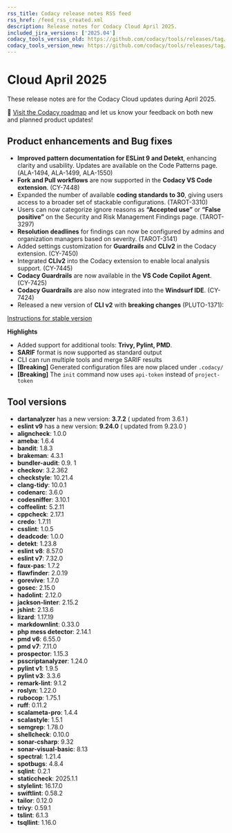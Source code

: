 ```yaml
---
rss_title: Codacy release notes RSS feed
rss_href: /feed_rss_created.xml
description: Release notes for Codacy Cloud April 2025.
included_jira_versions: ['2025.04']
codacy_tools_version_old: https://github.com/codacy/tools/releases/tag/8.0.101
codacy_tools_version_new: https://github.com/codacy/tools/releases/tag/8.2.11-fixdepsversioning.3.c3fc4b0
---
```


# Cloud April 2025

These release notes are for the Codacy Cloud updates during April 2025.

📢 [Visit the Codacy roadmap](https://roadmap.codacy.com) and <span class="skip-vale">let us know</span> your feedback on both new and planned product updates!

## Product enhancements and Bug fixes
- **Improved pattern documentation for ESLint 9 and Detekt**, enhancing clarity and usability. Updates are available on the Code Patterns page. (ALA-1494, ALA-1499, ALA-1550)
- **Fork and Pull workflows** are now supported in the **Codacy VS Code extension**. (CY-7448)
- Expanded the number of available **coding standards to 30**, giving users access to a broader set of stackable configurations. (TAROT-3310)
- Users can now categorize ignore reasons as **“Accepted use”** or **“False positive”** on the Security and Risk Management Findings page. (TAROT-3297)
- **Resolution deadlines** for findings can now be configured by admins and organization managers based on severity. (TAROT-3141)
- Added settings customization for **Guardrails** and **CLIv2** in the Codacy extension. (CY-7450)
- Integrated **CLIv2** into the Codacy extension to enable local analysis support. (CY-7445)
- **Codacy Guardrails** are now available in the **VS Code Copilot Agent**. (CY-7425)
- **Codacy Guardrails** are also now integrated into the **Windsurf IDE**. (CY-7424)
- Released a new version of **CLI v2** with **breaking changes** (PLUTO-1371): 
   
[Instructions for stable version](https://github.com/codacy/codacy-cli-v2?tab=readme-ov-file#breaking-changes)

**Highlights**

- Added support for additional tools: **Trivy, Pylint, PMD**.
- **SARIF** format is now supported as standard output
- CLI can run multiple tools and merge SARIF results
- **\[Breaking]** Generated configuration files are now placed under `.codacy/`
- **\[Breaking]** The `init` command now uses `api-token` instead of `project-token`


## Tool versions

-  **dartanalyzer** has a new version: **3.7.2** ( updated from 3.6.1 )
-  **eslint v9** has a new version: **9.24.0** ( updated from 9.23.0 )
-  **aligncheck**: 1.0.0
-  **ameba**: 1.6.4
-  **bandit**: 1.8.3
-  **brakeman**: 4.3.1
-  **bundler-audit**: 0.9. 1
-  **checkov**: 3.2.362
-  **checkstyle**: 10.21.4
-  **clang-tidy**: 10.0.1
-  **codenarc**: 3.6.0
-  **codesniffer**: 3.10.1
-  **coffeelint**: 5.2.11
-  **cppcheck**: 2.17.1
-  **credo**: 1.7.11
-  **csslint**: 1.0.5
-  **deadcode**: 1.0.0
-  **detekt**: 1.23.8
-  **eslint v8**: 8.57.0
-  **eslint v7**: 7.32.0
-  **faux-pas**: 1.7.2
-  **flawfinder**: 2.0.19
-  **gorevive**: 1.7.0
-  **gosec**: 2.15.0
-  **hadolint**: 2.12.0
-  **jackson-linter**: 2.15.2
-  **jshint**: 2.13.6
-  **lizard**: 1.17.19
-  **markdownlint**: 0.33.0
-  **php mess detector**: 2.14.1
-  **pmd v6**: 6.55.0
-  **pmd v7**: 7.11.0
-  **prospector**: 1.15.3
-  **psscriptanalyzer**: 1.24.0
-  **pylint v1**: 1.9.5
-  **pylint v3**: 3.3.6
-  **remark-lint**: 9.1.2
-  **roslyn**: 1.22.0
-  **rubocop**: 1.75.1
-  **ruff**: 0.11.2
-  **scalameta-pro**: 1.4.4
-  **scalastyle**: 1.5.1
-  **semgrep**: 1.78.0
-  **shellcheck**: 0.10.0
-  **sonar-csharp**: 9.32
-  **sonar-visual-basic**: 8.13
-  **spectral**: 1.21.4
-  **spotbugs**: 4.8.4
-  **sqlint**: 0.2.1
-  **staticcheck**: 2025.1.1
-  **stylelint**: 16.17.0
-  **swiftlint**: 0.58.2
-  **tailor**: 0.12.0
-  **trivy**: 0.59.1
-  **tslint**: 6.1.3
-  **tsqllint**: 1.16.0